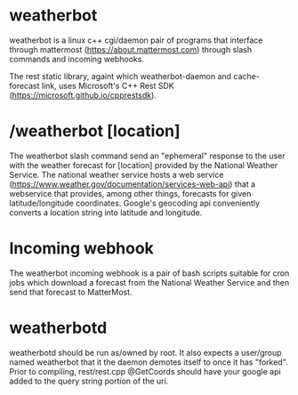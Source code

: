 # weatherbot

weatherbot is a linux c++ cgi/daemon pair of programs that interface through mattermost (https://about.mattermost.com) through slash commands and incoming webhooks.

The rest static library, againt which weatherbot-daemon and cache-forecast link, uses Microsoft's C++ Rest SDK (https://microsoft.github.io/cpprestsdk).

# /weatherbot [location]
The weatherbot slash command send an "ephemeral" response to the user with the weather forecast for [location] provided by the National Weather Service.
The national weather service hosts a web service (https://www.weather.gov/documentation/services-web-api) that a webservice that provides, among other things, forecasts for given latitude/longitude coordinates.
Google's geocoding api conveniently converts a location string into latitude and longitude.

# Incoming webhook
The weatherbot incoming webhook is a pair of bash scripts suitable for cron jobs which download a forecast from the National Weather Service and then send that forecast to MatterMost.

# weatherbotd
weatherbotd should be run as/owned by root. It also expects a user/group named weatherbot that it the daemon demotes itself to once it has "forked". Prior to compiling, rest/rest.cpp @GetCoords should have your google api added to the query string portion of the uri. 
